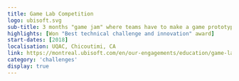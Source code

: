 ```yaml
---
title: Game Lab Competition
logo: ubisoft.svg
sub-title: 3 months "game jam" where teams have to make a game prototype following a theme and specific constraints.
highlights: [Won "Best technical challenge and innovation" award]
start-dates: [2018]
localisation: UQAC, Chicoutimi, CA
link: https://montreal.ubisoft.com/en/our-engagements/education/game-lab-competition/
category: 'challenges'
display: true
---
```

<!---
Gregoire Boiron <gregoire.boiron@gmail.com>
Copyright (c) 2018 Gregoire Boiron  All Rights Reserved.
--->
